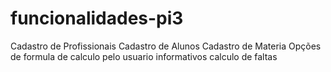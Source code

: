 # funcionalidades-pi3

Cadastro de Profissionais
Cadastro de Alunos
Cadastro de Materia
Opções de formula de calculo pelo usuario
informativos
calculo de faltas
